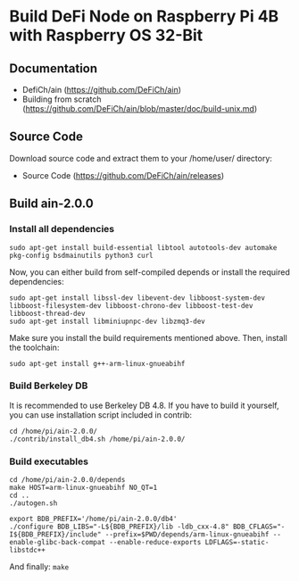 # Build DeFi Node on Raspberry Pi 4B with Raspberry OS 32-Bit


## Documentation
- DefiCh/ain (https://github.com/DeFiCh/ain)
- Building from scratch (https://github.com/DeFiCh/ain/blob/master/doc/build-unix.md)


## Source Code
Download source code and extract them to your /home/user/ directory: 
- Source Code (https://github.com/DeFiCh/ain/releases)


## Build ain-2.0.0

### Install all dependencies

```
sudo apt-get install build-essential libtool autotools-dev automake pkg-config bsdmainutils python3 curl
```

Now, you can either build from self-compiled depends or install the required dependencies:
```
sudo apt-get install libssl-dev libevent-dev libboost-system-dev libboost-filesystem-dev libboost-chrono-dev libboost-test-dev libboost-thread-dev
sudo apt-get install libminiupnpc-dev libzmq3-dev
```
Make sure you install the build requirements mentioned above. Then, install the toolchain:

```
sudo apt-get install g++-arm-linux-gnueabihf
```

### Build Berkeley DB
It is recommended to use Berkeley DB 4.8. If you have to build it yourself, you can use installation script included in contrib:
```
cd /home/pi/ain-2.0.0/
./contrib/install_db4.sh /home/pi/ain-2.0.0/
```

### Build executables
```
cd /home/pi/ain-2.0.0/depends
make HOST=arm-linux-gnueabihf NO_QT=1 
cd ..
./autogen.sh
```
```
export BDB_PREFIX='/home/pi/ain-2.0.0/db4'
./configure BDB_LIBS="-L${BDB_PREFIX}/lib -ldb_cxx-4.8" BDB_CFLAGS="-I${BDB_PREFIX}/include" --prefix=$PWD/depends/arm-linux-gnueabihf --enable-glibc-back-compat --enable-reduce-exports LDFLAGS=-static-libstdc++
```
And finally: 
`make`
